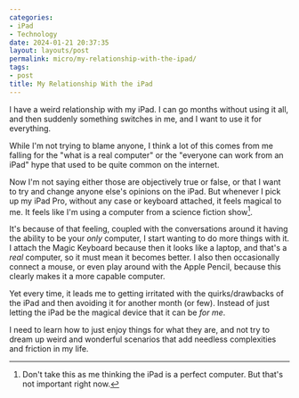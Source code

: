 ```yaml
---
categories:
- iPad
- Technology
date: 2024-01-21 20:37:35
layout: layouts/post
permalink: micro/my-relationship-with-the-ipad/
tags:
- post
title: My Relationship With the iPad
---
```


I have a weird relationship with my iPad. I can go months without using it all,
and then suddenly something switches in me, and I want to use it for everything.

While I'm not trying to blame anyone, I think a lot of this comes from me
falling for the "what is a real computer" or the "everyone can work from an
iPad" hype that used to be quite common on the internet.

Now I'm not saying either those are objectively true or false, or that I want to try and change anyone else's opinions on the iPad. But whenever I pick up my iPad Pro, without any case or keyboard attached, it feels magical to me. It feels like I'm using a computer from a science fiction show[^1].

It's because of that feeling, coupled with the conversations around it having the ability to be your *only* computer, I start wanting to do more things with it. I attach the Magic Keyboard because then it looks like a laptop, and that's a *real* computer, so it must mean it becomes better. I also then occasionally connect a mouse, or even play around with the Apple Pencil, because this clearly makes it a more capable computer.

Yet every time, it leads me to getting irritated with the quirks/drawbacks of
the iPad and then avoiding it for another month (or few). Instead of just
letting the iPad be the magical device that it can be *for me*.

I need to learn how to just enjoy things for what they are, and not try to dream
up weird and wonderful scenarios that add needless complexities and friction in
my life.

[^1]: Don't take this as me thinking the iPad is a perfect computer. But that's
    not important right now.
